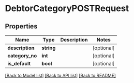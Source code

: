 # DebtorCategoryPOSTRequest

## Properties
Name | Type | Description | Notes
------------ | ------------- | ------------- | -------------
**description** | **string** |  | [optional] 
**category_no** | **int** |  | [optional] 
**is_default** | **bool** |  | [optional] 

[[Back to Model list]](../README.md#documentation-for-models) [[Back to API list]](../README.md#documentation-for-api-endpoints) [[Back to README]](../README.md)


